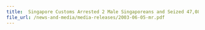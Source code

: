 ```yaml
---
title: 	Singapore Customs Arrested 2 Male Singaporeans and Seized 47,088 Bottles of Contraband Vodka
file_url: /news-and-media/media-releases/2003-06-05-mr.pdf
---
```

